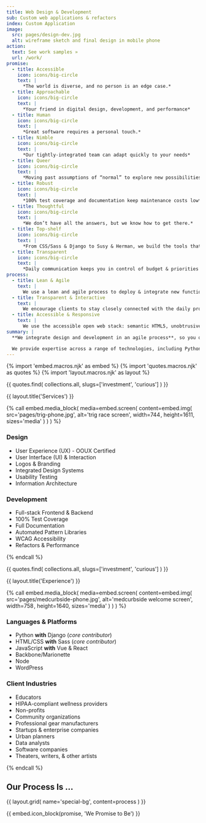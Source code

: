 ```yaml
---
title: Web Design & Development
sub: Custom web applications & refactors
index: Custom Application
image:
  src: pages/design-dev.jpg
  alt: wireframe sketch and final design in mobile phone
action:
  text: See work samples »
  url: /work/
promise:
  - title: Accessible
    icon: icons/big-circle
    text: |
      *The world is diverse, and no person is an edge case.*
  - title: Approachable
    icon: icons/big-circle
    text: |
      *Your friend in digital design, development, and performance*
  - title: Human
    icon: icons/big-circle
    text: |
      *Great software requires a personal touch.*
  - title: Nimble
    icon: icons/big-circle
    text: |
      *Our tightly-integrated team can adapt quickly to your needs*
  - title: Queer
    icon: icons/big-circle
    text: |
      *Moving past assumptions of “normal” to explore new possibilities.*
  - title: Robust
    icon: icons/big-circle
    text: |
      *100% test coverage and documentation keep maintenance costs low*
  - title: Thoughtful
    icon: icons/big-circle
    text: |
      *We don’t have all the answers, but we know how to get there.*
  - title: Top-shelf
    icon: icons/big-circle
    text: |
      *From CSS/Sass & Django to Susy & Herman, we build the tools that millions of developers rely on.*
  - title: Transparent
    icon: icons/big-circle
    text: |
      *Daily communication keeps you in control of budget & priorities from start to finish.*
process:
  - title: Lean & Agile
    text: |
      We use a lean and agile process to deploy & integrate new functionality frequently, aiming to deliver usable product launches as early and often as possible.
  - title: Transparent & Interactive
    text: |
      We encourage clients to stay closely connected with the daily progress, offering frequent feedback and re-prioritization via Trello or Pivotal Tracker.
  - title: Accessible & Responsive
    text: |
      We use the accessible open web stack: semantic HTML5, unobtrusive JavaScript, and advanced CSS – backed by Python & Django on the server.
summary: |
  **We integrate design and development in an agile process**, so you only need to hire one team – completely focused on achieving your goals with smooth and efficient progress from concept to launch and beyond. Starting from user needs, we collaborate with you to deliver usable features quickly and efficiently.

  We provide expertise across a range of technologies, including Python/Django, accessible HTML, modern Sass/CSS, Vue, Node, Backbone/Marionette, and more.
---
```


{% import 'embed.macros.njk' as embed %}
{% import 'quotes.macros.njk' as quotes %}
{% import 'layout.macros.njk' as layout %}

{{ quotes.find(
  collections.all,
  slugs=['investment', 'curious']
) }}

{{ layout.title('Services') }}

{% call embed.media_block(
  media=embed.screen(
    content=embed.img(
      src='pages/trig-phone.jpg',
      alt='trig race screen',
      width=744 ,
      height=1611,
      sizes='media'
    )
  )
) %}

### Design

- User Experience (UX) - OOUX Certified
- User Interface (UI) & Interaction
- Logos & Branding
- Integrated Design Systems
- Usability Testing
- Information Architecture

### Development

- Full-stack Frontend & Backend
- 100% Test Coverage
- Full Documentation
- Automated Pattern Libraries
- WCAG Accessibility
- Refactors & Performance

{% endcall %}

{{ quotes.find(
  collections.all,
  slugs=['investment', 'curious']
) }}

{{ layout.title('Experience') }}

{% call embed.media_block(
  media=embed.screen(
    content=embed.img(
      src='pages/medcurbside-phone.jpg',
      alt='medcurbside welcome screen',
      width=758 ,
      height=1640,
      sizes='media'
    )
  )
) %}

### Languages & Platforms

- Python **with** Django (*core contributor*)
- HTML/CSS **with** Sass (*core contributor*)
- JavaScript **with** Vue & React
- Backbone/Marionette
- Node
- WordPress

### Client Industries

- Educators
- HIPAA-compliant wellness providers
- Non-profits
- Community organizations
- Professional gear manufacturers
- Startups & enterprise companies
- Urban planners
- Data analysts
- Software companies
- Theaters, writers, & other artists

{% endcall %}

## Our Process Is ...


{{ layout.grid(
  name='special-bg',
  content=process
) }}

{{ embed.icon_block(promise, 'We Promise to Be') }}
